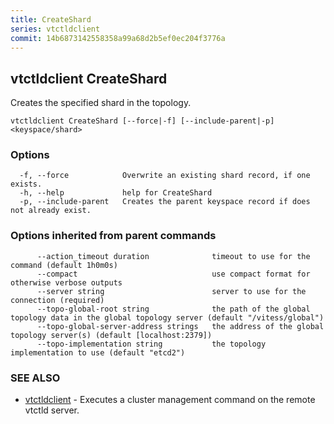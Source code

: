 ```yaml
---
title: CreateShard
series: vtctldclient
commit: 14b6873142558358a99a68d2b5ef0ec204f3776a
---
```

## vtctldclient CreateShard

Creates the specified shard in the topology.

```
vtctldclient CreateShard [--force|-f] [--include-parent|-p] <keyspace/shard>
```

### Options

```
  -f, --force            Overwrite an existing shard record, if one exists.
  -h, --help             help for CreateShard
  -p, --include-parent   Creates the parent keyspace record if does not already exist.
```

### Options inherited from parent commands

```
      --action_timeout duration              timeout to use for the command (default 1h0m0s)
      --compact                              use compact format for otherwise verbose outputs
      --server string                        server to use for the connection (required)
      --topo-global-root string              the path of the global topology data in the global topology server (default "/vitess/global")
      --topo-global-server-address strings   the address of the global topology server(s) (default [localhost:2379])
      --topo-implementation string           the topology implementation to use (default "etcd2")
```

### SEE ALSO

* [vtctldclient](../)	 - Executes a cluster management command on the remote vtctld server.

